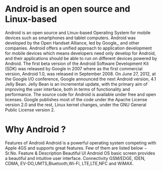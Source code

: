 # Android is an open source and Linux-based
Android is an open source and Linux-based
Operating System for mobile devices such as smartphones
and tablet computers.
Android was developed by the Open Handset Alliance,
led by Google,, and other companies.
Android offers a unified approach 
to application development  for mobile devices
which means developers 
 need only develop for Android,
and their applications
 should be able to run on
 different devices
powered by Android.
The first beta version
 of the Android Software
Development Kit (SDK) 
was released by 
Google in 2007
where as the first commercial version,
Android 1.0,
 was released in September 2008.
On June 27, 2012, 
at the Google I/O conference, 
Google announced
 the next Android version, 
4.1 Jelly Bean.
Jelly Bean is an incremental update,
with the primary
aim of improving
the user interface,
both in terms
of functionality
and performance.
The source code
for Android is
available under
free and open
licenses. Google
 publishes most of
the code under
 the Apache License
 version 2.0
and the rest,
Linux kernel changes,
under the GNU
General Public
 License version 2.
# Why Android ?
Features of Android
Android is a
powerful operating system
competing with
Apple 4GS
and supports
great features.
Few of them
are listed below −
Sr.No.
Feature & Description
Beautiful UI
Android OS basic screen provides  a beautiful and intuitive user interface.
Connectivity GSM/EDGE,  IDEN, CDMA, EV-DO,UMTS,Bluetooth,Wi-Fi, LTE,LTE,NFC and WiMAX.
